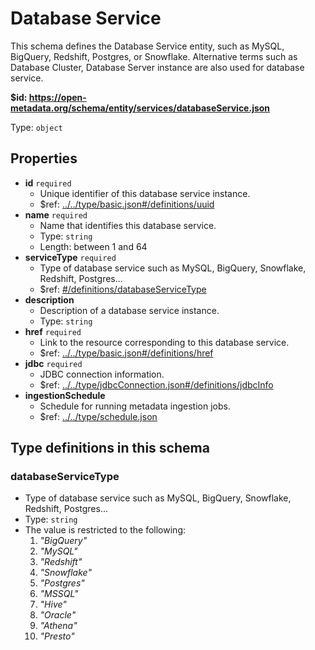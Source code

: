 # Database Service

This schema defines the Database Service entity, such as MySQL, BigQuery, Redshift, Postgres, or Snowflake. Alternative terms such as Database Cluster, Database Server instance are also used for database service.

<b id="https/open-metadata.org/schema/entity/services/databaseservice.json">&#36;id: https://open-metadata.org/schema/entity/services/databaseService.json</b>

Type: `object`

## Properties
 - **id** `required`
	 - Unique identifier of this database service instance.
	 - &#36;ref: [../../type/basic.json#/definitions/uuid](../types/basic.md#uuid)
 - **name** `required`
	 - Name that identifies this database service.
	 - Type: `string`
	 - Length: between 1 and 64
 - **serviceType** `required`
	 - Type of database service such as MySQL, BigQuery, Snowflake, Redshift, Postgres...
	 - &#36;ref: [#/definitions/databaseServiceType](#databaseservicetype)
 - **description**
	 - Description of a database service instance.
	 - Type: `string`
 - **href** `required`
	 - Link to the resource corresponding to this database service.
	 - &#36;ref: [../../type/basic.json#/definitions/href](../types/basic.md#href)
 - **jdbc** `required`
	 - JDBC connection information.
	 - &#36;ref: [../../type/jdbcConnection.json#/definitions/jdbcInfo](../types/jdbcconnection.md#jdbcinfo)
 - **ingestionSchedule**
	 - Schedule for running metadata ingestion jobs.
	 - &#36;ref: [../../type/schedule.json](../types/schedule.md)


## Type definitions in this schema
### databaseServiceType

 - Type of database service such as MySQL, BigQuery, Snowflake, Redshift, Postgres...
 - Type: `string`
 - The value is restricted to the following: 
	 1. _"BigQuery"_
	 2. _"MySQL"_
	 3. _"Redshift"_
	 4. _"Snowflake"_
	 5. _"Postgres"_
	 6. _"MSSQL"_
	 7. _"Hive"_
	 8. _"Oracle"_
	 9. _"Athena"_
	 10. _"Presto"_


